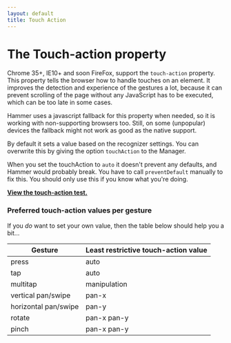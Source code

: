 ```yaml
---
layout: default
title: Touch Action
---
```


# The Touch-action property
Chrome 35+, IE10+ and soon FireFox, support the `touch-action` property. This property tells the browser how to
handle touches on an element. It improves the detection and experience of the gestures a lot, because it can prevent
scrolling of the page without any JavaScript has to be executed, which can be too late in some cases.

Hammer uses a javascript fallback for this property when needed, so it is working with non-supporting browsers
too. Still, on some (unpopular) devices the fallback might not work as good as the native support.

By default it sets a value based on the recognizer settings. You can overwrite this by giving the option `touchAction`
to the Manager.

When you set the touchAction to `auto` it doesn't prevent any defaults, and Hammer would probably break. You have to
call `preventDefault` manually to fix this. You should only use this if you know what you're doing.

**[View the touch-action test.](https://cdn.rawgit.com/hammerjs/hammer.js/master/tests/manual/touchaction.html)**

### Preferred touch-action values per gesture
If you _do_ want to set your own value, then the table below should help you a bit...

| Gesture | Least restrictive touch-action value  |
| ---------|---------------------------------------|
| press   | auto               |
| tap     | auto               |
| multitap | manipulation      |
| vertical pan/swipe | pan-x   |
| horizontal pan/swipe | pan-y |
| rotate  | pan-x pan-y        |
| pinch   | pan-x pan-y        |
